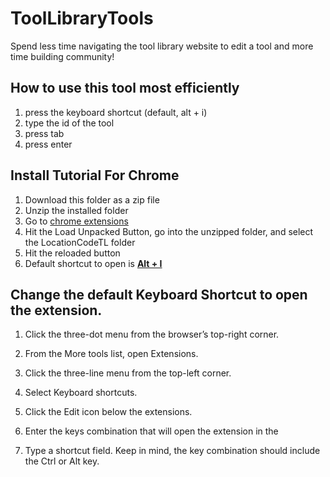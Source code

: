 # ToolLibraryTools
Spend less time navigating the tool library website to edit a tool and more time building community!

## How to use this tool most efficiently

1. press the keyboard shortcut (default, alt + i)
1. type the id of the tool
1. press tab
1. press enter

## Install Tutorial For Chrome

1. Download this folder as a zip file
1. Unzip the installed folder
1. Go to [chrome extensions](chrome://extensions/)
1. Hit the Load Unpacked Button, go into the unzipped folder, and select the LocationCodeTL folder 
1. Hit the reloaded button
1. Default shortcut to open is <u><b>Alt + I</b></u>

## Change the default Keyboard Shortcut to open the extension.

1. Click the three-dot menu from the browser’s top-right corner.
1. From the More tools list, open Extensions.
1. Click the three-line menu from the top-left corner.
1. Select Keyboard shortcuts.

1. Click the Edit icon below the extensions.

1. Enter the keys combination that will open the extension in the

1. Type a shortcut field. Keep in mind, the key combination should include the Ctrl or Alt key.
